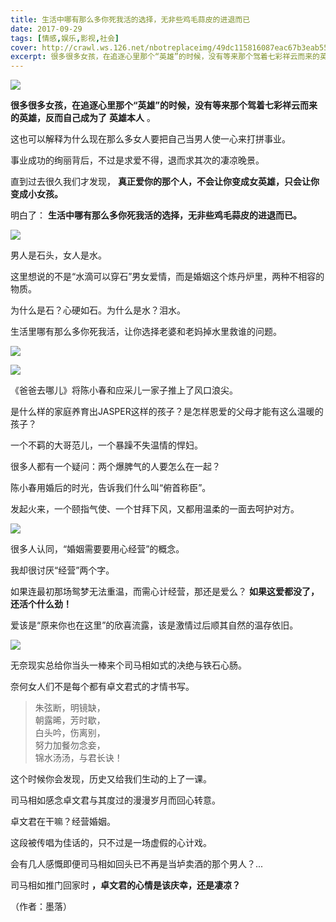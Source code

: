 ```yaml
---
title: 生活中哪有那么多你死我活的选择，无非些鸡毛蒜皮的进退而已
date: 2017-09-29
tags: [情感,娱乐,影视,社会]
cover: http://crawl.ws.126.net/nbotreplaceimg/49dc115816087eac67b3eab55e507b87/591746299a1acab4cbc5f5c415795859.jpg
excerpt: 很多很多女孩，在追逐心里那个“英雄”的时候，没有等来那个驾着七彩祥云而来的英雄，反而自己成为英雄本人
---
```

![](http://crawl.ws.126.net/nbotreplaceimg/49dc115816087eac67b3eab55e507b87/591746299a1acab4cbc5f5c415795859.jpg)  

**很多很多女孩，在追逐心里那个“英雄”的时候，没有等来那个驾着七彩祥云而来的英雄，反而自己成为了** **英雄本人** 。

这也可以解释为什么现在那么多女人要把自己当男人使一心来打拼事业。

事业成功的绚丽背后，不过是求爱不得，退而求其次的凄凉晚景。

直到过去很久我们才发现， **真正爱你的那个人，不会让你变成女英雄，只会让你变成小女孩。**

明白了： **生活中哪有那么多你死我活的选择，无非些鸡毛蒜皮的进退而已。**

![](http://crawl.ws.126.net/nbotreplaceimg/bc4e413e0404ea8b386b4334d5ba150d/bdf2d1abbedd8fd63a321efa96b9c685.jpg)  

男人是石头，女人是水。

这里想说的不是“水滴可以穿石”男女爱情，而是婚姻这个炼丹炉里，两种不相容的物质。

为什么是石？心硬如石。为什么是水？泪水。

生活里哪有那么多你死我活，让你选择老婆和老妈掉水里救谁的问题。

![](http://crawl.ws.126.net/nbotreplaceimg/bc4e413e0404ea8b386b4334d5ba150d/b1c224e74326b03b76949263067b3256.jpg)  

![](http://crawl.ws.126.net/nbotreplaceimg/d750efec789e0ae40cef6e34bd6e8997/df02a48144753a5072787e42caa23ac4.jpg)  

《爸爸去哪儿》将陈小春和应采儿一家子推上了风口浪尖。

是什么样的家庭养育出JASPER这样的孩子？是怎样恩爱的父母才能有这么温暖的孩子？

一个不羁的大哥范儿，一个暴躁不失温情的悍妇。

很多人都有一个疑问：两个爆脾气的人要怎么在一起？

陈小春用婚后的时光，告诉我们什么叫“俯首称臣”。

发起火来，一个颐指气使、一个甘拜下风，又都用温柔的一面去呵护对方。

![](http://crawl.ws.126.net/nbotreplaceimg/bc4e413e0404ea8b386b4334d5ba150d/4d3eecd614c5d84a35dd45274ff403ba.jpg)  

很多人认同，“婚姻需要要用心经营”的概念。

我却很讨厌“经营”两个字。

如果连最初那场鸳梦无法重温，而需心计经营，那还是爱么？ **如果这爱都没了，还活个什么劲！**

爱该是“原来你也在这里”的欣喜流露，该是激情过后顺其自然的温存依旧。

![](http://crawl.ws.126.net/nbotreplaceimg/d750efec789e0ae40cef6e34bd6e8997/0ad2d08f5172191cf06917d3e5772dab.jpg)  

无奈现实总给你当头一棒来个司马相如式的决绝与铁石心肠。

奈何女人们不是每个都有卓文君式的才情书写。

> 朱弦断，明镜缺，  
> 朝露晞，芳时歇，  
> 白头吟，伤离别，  
> 努力加餐勿念妾，  
> 锦水汤汤，与君长诀！  
>

这个时候你会发现，历史又给我们生动的上了一课。

司马相如感念卓文君与其度过的漫漫岁月而回心转意。

卓文君在干嘛？经营婚姻。

这段被传唱为佳话的，只不过是一场虚假的心计戏。

会有几人感慨即便司马相如回头已不再是当垆卖酒的那个男人？...

司马相如推门回家时 **，卓文君的心情是该庆幸，还是凄凉？**

（作者：墨落）

